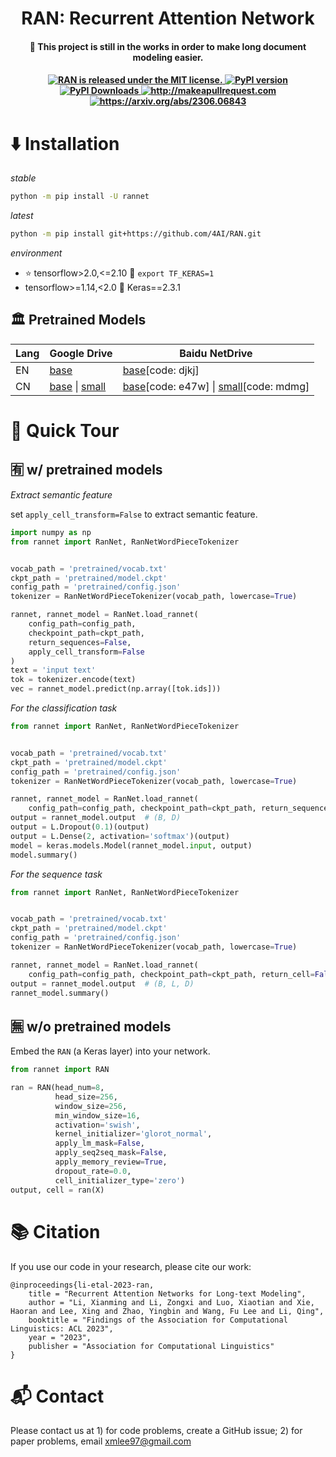 <h1 align='center'>RAN: Recurrent Attention Network</h1>

<h4 align='center'> 📢 This project is still in the works in order to make long document modeling easier.</h4>

<h4 align="center">
   <a href="https://github.com/4AI/RAN/blob/main/LICENSE">
      <img src="https://img.shields.io/badge/License-MIT-blue.svg?style=flat-square" alt="RAN is released under the MIT license." />
   </a>
   <a href="https://pypi.org/project/rannet/">
      <img src="https://img.shields.io/pypi/v/rannet?style=flat-square" alt="PyPI version" />
   </a>
   <a href="https://pypi.org/project/rannet/">
      <img src="https://img.shields.io/pypi/dm/rannet?style=flat-square" alt="PyPI Downloads" />
   </a>
   <a href="http://makeapullrequest.com">
      <img src="https://img.shields.io/badge/PRs-welcome-brightgreen.svg?style=flat-square" alt="http://makeapullrequest.com" />
   </a>
   <a href="https://arxiv.org/abs/2306.06843">
      <img src="https://img.shields.io/badge/Arxiv-2306.06843-yellow.svg?style=flat-square" alt="https://arxiv.org/abs/2306.06843" />
   </a>
</h4>



# ⬇️ Installation

*stable*

```bash
python -m pip install -U rannet
```

*latest*

```bash
python -m pip install git+https://github.com/4AI/RAN.git
```

*environment*
- ⭐ tensorflow>2.0,<=2.10 🤗 `export TF_KERAS=1`
- tensorflow>=1.14,<2.0 🤗 Keras==2.3.1

## 🏛️ Pretrained Models

| Lang | Google Drive | Baidu NetDrive |
|------|--------------|----------------|
| EN   |    [base](https://drive.google.com/file/d/1mRabw0Hy9T5_EWbZshD6Uk-bvauNzG9R/view?usp=sharing)          |        [base](https://pan.baidu.com/s/18uhAkY46aIcy4ncwzXp5mA)\[code: djkj\]        |
| CN   |   [base](https://drive.google.com/file/d/1_gmrulSU-ln_jElc2hktPTTQDzaeG1wU/view?usp=sharing)  \| [small](https://drive.google.com/file/d/1D-FCxY_UMwZCkvcwl6hkRcl6VnCzRGIj/view?usp=sharing)         |        [base](https://pan.baidu.com/s/1WIcePgmqb7Ox0w1qigWQ_w)\[code: e47w\]  \| [small](https://pan.baidu.com/s/17DAboL9w0mArcBBuiy3tGg)\[code: mdmg\]        |


# 🚀 Quick Tour

## 🈶 w/ pretrained models

*Extract semantic feature*

set `apply_cell_transform=False` to extract semantic feature.

```python
import numpy as np
from rannet import RanNet, RanNetWordPieceTokenizer


vocab_path = 'pretrained/vocab.txt'
ckpt_path = 'pretrained/model.ckpt'
config_path = 'pretrained/config.json'
tokenizer = RanNetWordPieceTokenizer(vocab_path, lowercase=True)

rannet, rannet_model = RanNet.load_rannet(
    config_path=config_path,
    checkpoint_path=ckpt_path,
    return_sequences=False,
    apply_cell_transform=False
)
text = 'input text'
tok = tokenizer.encode(text)
vec = rannet_model.predict(np.array([tok.ids]))
```

*For the classification task*

```python
from rannet import RanNet, RanNetWordPieceTokenizer


vocab_path = 'pretrained/vocab.txt'
ckpt_path = 'pretrained/model.ckpt'
config_path = 'pretrained/config.json'
tokenizer = RanNetWordPieceTokenizer(vocab_path, lowercase=True)

rannet, rannet_model = RanNet.load_rannet(
    config_path=config_path, checkpoint_path=ckpt_path, return_sequences=False)
output = rannet_model.output  # (B, D)
output = L.Dropout(0.1)(output)
output = L.Dense(2, activation='softmax')(output)
model = keras.models.Model(rannet_model.input, output)
model.summary()
```

*For the sequence task*

```python
from rannet import RanNet, RanNetWordPieceTokenizer


vocab_path = 'pretrained/vocab.txt'
ckpt_path = 'pretrained/model.ckpt'
config_path = 'pretrained/config.json'
tokenizer = RanNetWordPieceTokenizer(vocab_path, lowercase=True)

rannet, rannet_model = RanNet.load_rannet(
    config_path=config_path, checkpoint_path=ckpt_path, return_cell=False)
output = rannet_model.output  # (B, L, D)
rannet_model.summary()
```

## 🈚 w/o pretrained models

Embed the `RAN` (a Keras layer) into your network.

```python
from rannet import RAN

ran = RAN(head_num=8,
          head_size=256,
          window_size=256,
          min_window_size=16,
          activation='swish',
          kernel_initializer='glorot_normal',
          apply_lm_mask=False,
          apply_seq2seq_mask=False,
          apply_memory_review=True,
          dropout_rate=0.0,
          cell_initializer_type='zero')
output, cell = ran(X)
```

# 📚 Citation

If you use our code in your research, please cite our work:

```
@inproceedings{li-etal-2023-ran,
    title = "Recurrent Attention Networks for Long-text Modeling",
    author = "Li, Xianming and Li, Zongxi and Luo, Xiaotian and Xie, Haoran and Lee, Xing and Zhao, Yingbin and Wang, Fu Lee and Li, Qing",
    booktitle = "Findings of the Association for Computational Linguistics: ACL 2023",
    year = "2023",
    publisher = "Association for Computational Linguistics"
}
```

# 📬 Contact

Please contact us at 1) for code problems, create a GitHub issue; 2) for paper problems, email xmlee97@gmail.com
